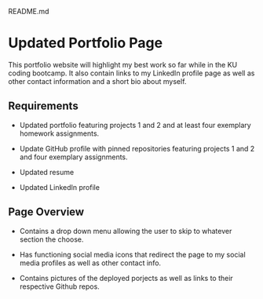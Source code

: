 README.md
# Updated Portfolio Page
This portfolio website will highlight my best work so far while in the KU coding bootcamp. It also contain links to my LinkedIn profile page as well as other contact information and a short bio about myself.


## Requirements
* Updated portfolio featuring projects 1 and 2 and at least four exemplary homework assignments. 

* Update GitHub profile with pinned repositories featuring projects 1 and 2 and four exemplary assignments. 

* Updated resume

* Updated LinkedIn profile

## Page Overview
* Contains a drop down menu allowing the user to skip to whatever section the choose.

* Has functioning social media icons that redirect the page to my social media profiles as well as other contact info.

* Contains pictures of the deployed porjects as well as links to their respective Github repos.

